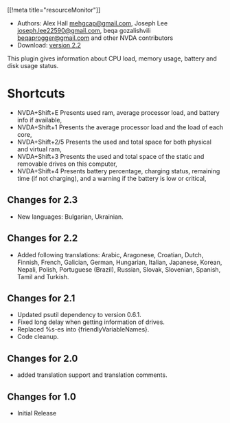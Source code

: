 [[!meta title="resourceMonitor"]]

* Authors: Alex Hall <mehgcap@gmail.com>, Joseph Lee <joseph.lee22590@gmail.com>, beqa gozalishvili <beqaprogger@gmail.com> and other NVDA contributors
* Download: [version 2.2][1]

This plugin gives information about CPU load, memory usage, battery and disk usage status.

# Shortcuts #

* NVDA+Shift+E Presents used ram, average processor load, and battery info if available,
* NVDA+Shift+1 Presents the average processor load and the load of each core,
* NVDA+Shift+2/5 Presents the used and total space for both physical and virtual ram,
* NVDA+Shift+3 Presents the used and total space of the static and removable drives on this computer,
* NVDA+Shift+4 Presents battery percentage, charging status, remaining time (if not charging), and a warning if the battery is low or critical,


## Changes for 2.3 ##

* New languages: Bulgarian, Ukrainian.

## Changes for 2.2 ##

* Added following translations: Arabic, Aragonese, Croatian, Dutch, Finnish, French, Galician, German, Hungarian, Italian, Japanese, Korean, Nepali, Polish, Portuguese (Brazil), Russian, Slovak, Slovenian, Spanish, Tamil and Turkish.

## Changes for 2.1 ##

* Updated psutil dependency to version 0.6.1.
* Fixed long delay when getting information of drives.
* Replaced %s-es into {friendlyVariableNames}.
* Code cleanup.

## Changes for 2.0 ##

* added translation support and translation comments.

## Changes for 1.0 ##

* Initial Release

[1]: http://addons.nvda-project.org/files/get.php?file=rm
